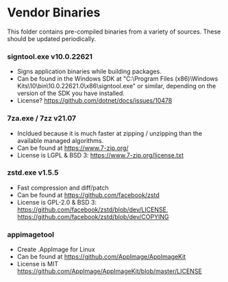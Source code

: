 # Vendor Binaries
This folder contains pre-compiled binaries from a variety of sources. These should be updated periodically.

### signtool.exe v10.0.22621
- Signs application binaries while building packages.
- Can be found in the Windows SDK at "C:\Program Files (x86)\Windows Kits\10\bin\10.0.22621.0\x86\signtool.exe" or similar, depending on the version of the SDK you have installed.
- License? https://github.com/dotnet/docs/issues/10478

### 7za.exe / 7zz v21.07
- Incldued because it is much faster at zipping / unzipping than the available managed algorithms.
- Can be found at https://www.7-zip.org/
- License is LGPL & BSD 3: https://www.7-zip.org/license.txt

### zstd.exe v1.5.5
- Fast compression and diff/patch
- Can be found at https://github.com/facebook/zstd
- License is GPL-2.0 & BSD 3: https://github.com/facebook/zstd/blob/dev/LICENSE, https://github.com/facebook/zstd/blob/dev/COPYING

### appimagetool
- Create .AppImage for Linux
- Can be found at https://github.com/AppImage/AppImageKit
- License is MIT https://github.com/AppImage/AppImageKit/blob/master/LICENSE
